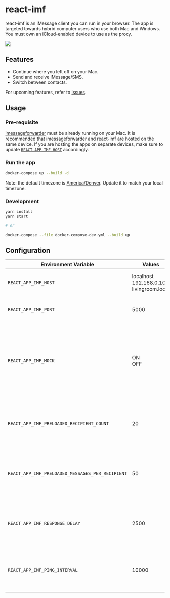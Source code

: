 # react-imf

react-imf is an iMessage client you can run in your browser. The app is targeted towards hybrid computer users who use both Mac and Windows. You must own an iCloud-enabled device to use as the proxy.

<img src="https://user-images.githubusercontent.com/20038316/139202363-12cc4710-4632-4172-8c3f-f736b9140816.png" />

## Features

* Continue where you left off on your Mac.
* Send and receive iMessage/SMS.
* Switch between contacts.

For upcoming features, refer to [Issues](https://github.com/jaeseopark/react-imf/issues).

## Usage

### Pre-requisite

[imessageforwarder](https://github.com/jaeseopark/imessageforwarder) must be already running on your Mac. It is recommended that imessageforwarder and react-imf are hosted on the same device. If you are hosting the apps on separate devices, make sure to update [`REACT_APP_IMF_HOST`](docker-compose.yml#L15) accordingly.

### Run the app

```bash
docker-compose up --build -d
```

Note: the default timezone is [America/Denver](docker-compose.yml#L13). Update it to match your local timezone.

### Development

```bash
yarn install
yarn start

# or

docker-compose --file docker-compose-dev.yml --build up
```

## Configuration

|Environment Variable|Values|Notes|
|---|---|---|
|`REACT_APP_IMF_HOST`|localhost<br>192.168.0.100<br>livingroom.local|The hostname of the imessageforwarder server.|
|`REACT_APP_IMF_PORT`|5000|The port the imessageforwarder server is listening to.|
|`REACT_APP_IMF_MOCK`|ON<br>OFF|Enables the mock mode. This mode leverages [`IMFMockClient`](src/client/mock.ts) to mimic human interactions. When enabled, `REACT_APP_IMF_HOST` and `REACT_APP_IMF_PORT` are no longer needed.|
|`REACT_APP_IMF_PRELOADED_RECIPIENT_COUNT`|20|<p>_Only in the mock mode_</p>The number of people that will appear in the sidebar.|
|`REACT_APP_IMF_PRELOADED_MESSAGES_PER_RECIPIENT`|50|<p>_Only in the mock mode_</p>The number of preloaded messages per recipient.|
|`REACT_APP_IMF_RESPONSE_DELAY`|2500|<p>_Only in the mock mode_</p>How long it will take for someone to respond to your message.|
|`REACT_APP_IMF_PING_INTERVAL`|10000|<p>_Only in the mock mode_</p>The frequency of the random messages.|
